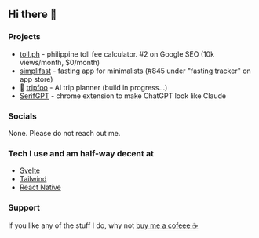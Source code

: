 ## Hi there 👋

### Projects

- [toll.ph](https://toll.ph/) - philippine toll fee calculator. #2 on Google SEO (10k views/month, $0/month)
- [simplifast](https://apps.apple.com/ph/app/simplifast-fasting-tracker/id6714461740) - fasting app for minimalists (#845 under "fasting tracker" on app store)
- 🚧 [tripfoo](https://tripfoo.com/) - AI trip planner (build in progress...)
- [SerifGPT]() - chrome extension to make ChatGPT look like Claude

### Socials

None. Please do not reach out me.

### Tech I use and am half-way decent at

- [Svelte](https://svelte.dev/)
- [Tailwind](https://tailwindcss.com/)
- [React Native](https://reactnative.dev/)

### Support

If you like any of the stuff I do, why not [buy me a cofeee ☕️](https://www.buymeacoffee.com/ryanarnold)
